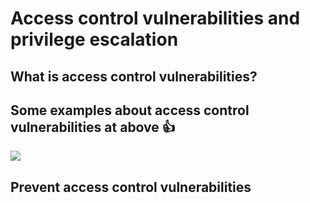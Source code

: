 # Access control vulnerabilities and privilege escalation

## What is access control vulnerabilities?


## Some examples about access control vulnerabilities at above :+1:

![](https://i.imgur.com/eperZyX.png)

## Prevent access control vulnerabilities